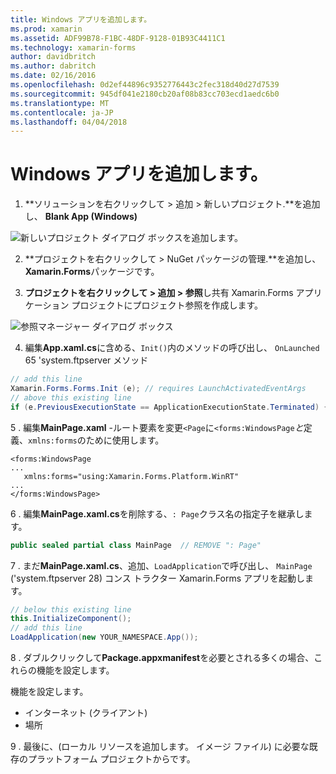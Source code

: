 ```yaml
---
title: Windows アプリを追加します。
ms.prod: xamarin
ms.assetid: ADF99B78-F1BC-48DF-9128-01B93C4411C1
ms.technology: xamarin-forms
author: davidbritch
ms.author: dabritch
ms.date: 02/16/2016
ms.openlocfilehash: 0d2ef44896c9352776443c2fec318d40d27d7539
ms.sourcegitcommit: 945df041e2180cb20af08b83cc703ecd1aedc6b0
ms.translationtype: MT
ms.contentlocale: ja-JP
ms.lasthandoff: 04/04/2018
---
```

# <a name="adding-a-windows-app"></a>Windows アプリを追加します。


1. **ソリューションを右クリックして > 追加 > 新しいプロジェクト.**を追加し、 **Blank App (Windows)**

 ![](tablet-images/add-wu.png "新しいプロジェクト ダイアログ ボックスを追加します。")

2. **プロジェクトを右クリックして > NuGet パッケージの管理.**を追加し、 **Xamarin.Forms**パッケージです。

3. **プロジェクトを右クリックして > 追加 > 参照**し共有 Xamarin.Forms アプリケーション プロジェクトにプロジェクト参照を作成します。

  ![](tablet-images/addref.png "参照マネージャー ダイアログ ボックス")

4. 編集**App.xaml.cs**に含める、`Init()`内のメソッドの呼び出し、 `OnLaunched` 65 'system.ftpserver メソッド

```csharp
// add this line
Xamarin.Forms.Forms.Init (e); // requires LaunchActivatedEventArgs
// above this existing line
if (e.PreviousExecutionState == ApplicationExecutionState.Terminated) {}
```

 5 . 編集**MainPage.xaml** -ルート要素を変更`<Page`に`<forms:WindowsPage`*と*定義、`xmlns:forms`のために使用します。

```xaml
<forms:WindowsPage
...
   xmlns:forms="using:Xamarin.Forms.Platform.WinRT"
...
</forms:WindowsPage>
```


 6 . 編集**MainPage.xaml.cs**を削除する、`: Page`クラス名の指定子を継承します。

```csharp
public sealed partial class MainPage  // REMOVE ": Page"
```

 7 . まだ**MainPage.xaml.cs**、追加、`LoadApplication`で呼び出し、 `MainPage` ('system.ftpserver 28) コンス トラクター Xamarin.Forms アプリを起動します。

```csharp
// below this existing line
this.InitializeComponent();
// add this line
LoadApplication(new YOUR_NAMESPACE.App());
```

8 . ダブルクリックして**Package.appxmanifest**を必要とされる多くの場合、これらの機能を設定します。

  機能を設定します。

  * インターネット (クライアント)
  * 場所

9 . 最後に、(ローカル リソースを追加します。 イメージ ファイル) に必要な既存のプラットフォーム プロジェクトからです。

